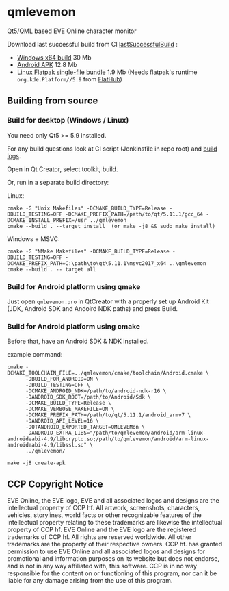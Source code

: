# qmlevemon
Qt5/QML based EVE Online character monitor

Download last successful build from CI [lastSuccessfulBuild](https://jenkins.minlexx.ru/job/qmlevemon_github/job/master/lastSuccessfulBuild/artifact/) :
- [Windows x64 build](https://jenkins.minlexx.ru/job/qmlevemon_github/job/master/lastSuccessfulBuild/artifact/build/out/*zip*/out.zip) 30 Mb
- [Android APK](https://jenkins.minlexx.ru/job/qmlevemon_github/job/master/lastSuccessfulBuild/artifact/build_android/qmlevemon-debug.apk) 12.8 Mb
- [Linux Flatpak single-file bundle](https://jenkins.minlexx.ru/job/qmlevemon_github/job/master/lastSuccessfulBuild/artifact/build_linux/qmlevemon.flatpak) 1.9 Mb (Needs flatpak's runtime `org.kde.Platform//5.9` from [FlatHub](https://flathub.org))

## Building from source

### Build for desktop (Windows / Linux)
You need only Qt5 >= 5.9 installed.

For any build questions look  at CI script (Jenkinsfile in repo root) and [build logs](https://jenkins.minlexx.ru/job/qmlevemon_github/job/master/).

Open in Qt Creator, select toolkit, build.

Or, run in a separate build directory:

Linux:
```
cmake -G "Unix Makefiles" -DCMAKE_BUILD_TYPE=Release -DBUILD_TESTING=OFF -DCMAKE_PREFIX_PATH=/path/to/qt/5.11.1/gcc_64 -DCMAKE_INSTALL_PREFIX=/usr ../qmlevemon
cmake --build . --target install  (or make -j8 && sudo make install)
```
Windows + MSVC:
```
cmake -G "NMake Makefiles" -DCMAKE_BUILD_TYPE=Release -DBUILD_TESTING=OFF -DCMAKE_PREFIX_PATH=C:\path\to\qt\5.11.1\msvc2017_x64 ..\qmlevemon
cmake --build . -- target all
```

### Build for Android platform using qmake
Just open `qmlevemon.pro` in QtCreator with a properly set up Android Kit (JDK, Android SDK and Andoird NDK paths) and press Build.

### Build for Android platform using cmake
Before that, have an Android SDK & NDK installed.

example command:
```
cmake -DCMAKE_TOOLCHAIN_FILE=../qmlevemon/cmake/toolchain/Android.cmake \
      -DBUILD_FOR_ANDROID=ON \
      -DBUILD_TESTING=OFF \
      -DCMAKE_ANDROID_NDK=/path/to/android-ndk-r16 \
      -DANDROID_SDK_ROOT=/path/to/Android/Sdk \
      -DCMAKE_BUILD_TYPE=Release \
      -DCMAKE_VERBOSE_MAKEFILE=ON \
      -DCMAKE_PREFIX_PATH=/path/to/qt/5.11.1/android_armv7 \
      -DANDROID_API_LEVEL=16 \
      -DQTANDROID_EXPORTED_TARGET=QMLEVEMon \
      -DANDROID_EXTRA_LIBS="/path/to/qmlevemon/android/arm-linux-androideabi-4.9/libcrypto.so;/path/to/qmlevemon/android/arm-linux-androideabi-4.9/libssl.so" \
      ../qmlevemon/

make -j8 create-apk

```


## CCP Copyright Notice
EVE Online, the EVE logo, EVE and all associated logos and designs are the intellectual property of CCP hf. All artwork, screenshots, characters, vehicles, storylines, world facts or other recognizable features of the intellectual property relating to these trademarks are likewise the intellectual property of CCP hf. EVE Online and the EVE logo are the registered trademarks of CCP hf. All rights are reserved worldwide. All other trademarks are the property of their respective owners. CCP hf. has granted permission to use EVE Online and all associated logos and designs for promotional and information purposes on its website but does not endorse, and is not in any way affiliated with, this software. CCP is in no way responsible for the content on or functioning of this program, nor can it be liable for any damage arising from the use of this program.
